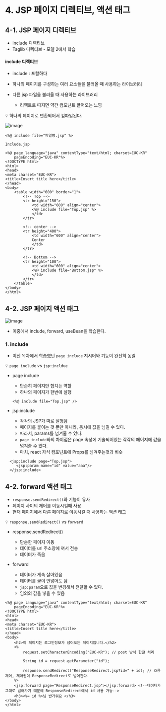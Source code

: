 # 4. JSP 페이지 디렉티브, 액션 태그

## 4-1. JSP 페이지 디렉티브
* include 디렉티브
* Taglib 디렉티브 - 모델 2에서 학습

#### include 디렉티브

* include : 포함하다 <br/>

* 하나의 페이지를 구성하는 여러 요소들을 불러올 때 사용하는 라이브러리
* 다른 jsp 파일을 불러올 때 사용하는 라이브러리
    * 리액트로 따지면 약간 컴포넌트 끌어오는 느낌

💡 하나의 페이지로 변환되어서 컴파일된다.

![image](https://user-images.githubusercontent.com/63600953/206902729-3ef58000-2afd-48e3-a6dc-35da3f321eef.png)

```
<%@ include file="파일명.jsp" %>
```

`Include.jsp`
```
<%@ page language="java" contentType="text/html; charset=EUC-KR"
    pageEncoding="EUC-KR"%>
<!DOCTYPE html>
<html>
<head>
<meta charset="EUC-KR">
<title>Insert title here</title>
</head>
<body>
	<table width="600" border="1">
		<!-- Top -->
		<tr height="150">
			<td width="600" align="center">
			<%@ include file="Top.jsp" %>
			</td>
		</tr>
		
		<!-- center -->
		<tr height="400">
			<td width="600" align="center">
			Center
			</td>
		</tr>
		
		<!-- Bottom -->
		<tr height="100">
			<td width="600" align="center">
			<%@ include file="Bottom.jsp" %>
			</td>
		</tr>
	</table>
</body>
</html>
```



## 4-2. JSP 페이지 액션 태그

![image](https://user-images.githubusercontent.com/63600953/208286227-8116dee7-980e-4875-bc8d-e983d105114c.png)

* 이중에서 include, forward, useBean을 학습한다.

### 1. include

* 이전 목차에서 학습했던 `page include` 지시어와 기능이 완전히 동일

💡 `page include` vs `jsp:incldue`
* page include
  * 단순히 페이지만 합치는 역할
  * 하나의 페이지가 한번에 실행
  ```
  <%@ include file="Top.jsp" />
  ```
  
* jsp:include 
  * 각각의 JSP가 따로 실행됨
  * 페이지를 붙이는 것 뿐만 아니라, 동시에 값을 넘길 수 있다.  
  * 따라서, params를 넘겨줄 수 있다.
  * `page include`와의 차이점은 page 속성에 기술되어있는 각각의 페이지에 값을 넘겨줄 수 있다.
  * 마치, react 자식 컴포넌트에 Props를 넘겨주는것과 비슷
  
```
  <jsp:include page="Top.jsp">
     <jsp:param name="id" value="aaa"/>
  </jsp:include>
```

## 4-2. forward 액션 태그

* `response.sendRedirect()`와 기능이 유사
* 페이지 사이의 제어를 이동시킬때 사용
* 현재 페이지에서 다른 페이지로 이동시킬 때 사용하는 액션 태그

💡 `response.sendRedirect()` vs `forward`
* response.sendRedirect()
  * 단순한 페이지 이동
  * 데이터를 url 주소창에 껴서 전송
  * 데이터가 죽음
  
* forward
  * 데이터가 계속 살아있음
  * 데이터를 굳이 안넣어도 됨
  * `jsp:param`으로 값을 변경해서 전달할 수 있다.
  * 임의의 값을 넣을 수 있음
  
```
<%@ page language="java" contentType="text/html; charset=EUC-KR"
    pageEncoding="EUC-KR"%>
<!DOCTYPE html>
<html>
<head>
<meta charset="EUC-KR">
<title>Insert title here</title>
</head>
<body>
	<h2>이 페이지는 로그인정보가 넘어오는 페이지입니다.</h2>
	<%
		request.setCharacterEncoding("EUC-KR"); // post 방식 한글 처리
		
		String id = request.getParameter("id");
		
		response.sendRedirect("ResponseRedirect.jsp?id=" + id); // 흐름 제어, 제어권이 ResponseRedirect로 넘어간다.
	%>
	<jsp:forward page="ResponseRedirect.jsp"></jsp:forward> <!--데이터가 그대로 넘어가기 때문에 ResponseRedirect에서 id 사용 가능-->
	<h3><%= id %>님 반가워요 </h3>
</body>
</html>
```


